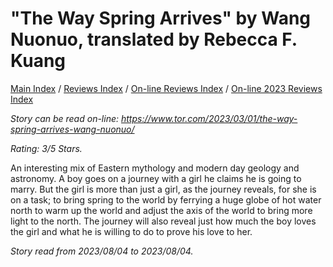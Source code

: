 # "The Way Spring Arrives" by Wang Nuonuo, translated by Rebecca F. Kuang

[Main Index](../../../README.md) / [Reviews Index](../../README.md) / [On-line Reviews Index](../README.md) / [On-line 2023 Reviews Index](README.md)

*Story can be read on-line: <https://www.tor.com/2023/03/01/the-way-spring-arrives-wang-nuonuo/>*

*Rating: 3/5 Stars.*

An interesting mix of Eastern mythology and modern day geology and astronomy. A boy goes on a journey with a girl he claims he is going to marry. But the girl is more than just a girl, as the journey reveals, for she is on a task; to bring spring to the world by ferrying a huge globe of hot water north to warm up the world and adjust the axis of the world to bring more light to the north. The journey will also reveal just how much the boy loves the girl and what he is willing to do to prove his love to her.

*Story read from 2023/08/04 to 2023/08/04.*
